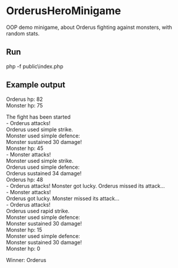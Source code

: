 # OrderusHeroMinigame
OOP demo minigame, about Orderus fighting against monsters, with random stats.

## Run
php -f public\index.php

## Example output
Orderus hp: 82<br />
Monster hp: 75<br />

The fight has been started<br />
\- Orderus attacks!<br />
Orderus used simple strike.<br /> 
Monster used simple defence:<br />
Monster sustained 30 damage!<br />
Monster hp: 45<br />
\- Monster attacks!<br />
Monster used simple strike.<br />
Orderus used simple defence:<br />
Orderus sustained 34 damage!<br />
Orderus hp: 48<br />
\- Orderus attacks!
Monster got lucky. Orderus missed its attack...<br />
\- Monster attacks!<br />
Orderus got lucky. Monster missed its attack...<br />
\- Orderus attacks!<br />
Orderus used rapid strike.<br />
Monster used simple defence:<br />
Monster sustained 30 damage!<br />
Monster hp: 15<br />
Monster used simple defence:<br />
Monster sustained 30 damage!<br />
Monster hp: 0<br />

Winner: Orderus
